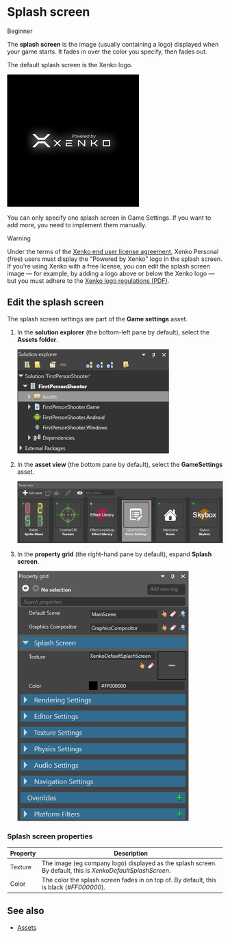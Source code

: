 # Splash screen

<span class="label label-doc-level">Beginner</span>

The **splash screen** is the image (usually containing a logo) displayed when your game starts. It fades in over the color you specify, then fades out. 

The default splash screen is the Xenko logo.

![Default splash screen](media/XenkoDefaultSplashScreen.png)

You can only specify one splash screen in Game Settings. If you want to add more, you need to implement them manually.

>[!Warning]
>Under the terms of the [Xenko end user license agreement](http://xenko.com/legal/eula), Xenko Personal (free) users must display the "Powered by Xenko" logo in the splash screen. If you're using Xenko with a free license, you can edit the splash screen image — for example, by adding a logo above or below the Xenko logo — but you must adhere to the [Xenko logo regulations (PDF)](http://xenko.com/legal/xenko-logo-regulations-v.1.0.0.pdf).

## Edit the splash screen

The splash screen settings are part of the **Game settings** asset.

1. In the **solution explorer** (the bottom-left pane by default), select the **Assets folder**.

    ![Select Assets folder asset](media/select-asset-folder.png)

2. In the **asset view** (the bottom pane by default), select the **GameSettings** asset.

    ![Select Game Settings asset](media/select-game-settings-asset.png)

3. In the **property grid** (the right-hand pane by default), expand **Splash screen**.

    ![Settings](media/splash-screen.png)

### Splash screen properties

| Property | Description
|----------|------------
| Texture  | The image (eg company logo) displayed as the splash screen. By default, this is *XenkoDefaultSplashScreen*. 
| Color    | The color the splash screen fades in on top of. By default, this is black (*#FF000000*).

## See also

* [Assets](../game-studio/game-settings.md)